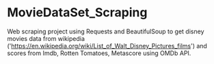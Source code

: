 # MovieDataSet_Scraping
Web scraping project using Requests and BeautifulSoup to get disney movies data from wikipedia ('https://en.wikipedia.org/wiki/List_of_Walt_Disney_Pictures_films') and scores from Imdb, Rotten Tomatoes, Metascore using OMDb API.
